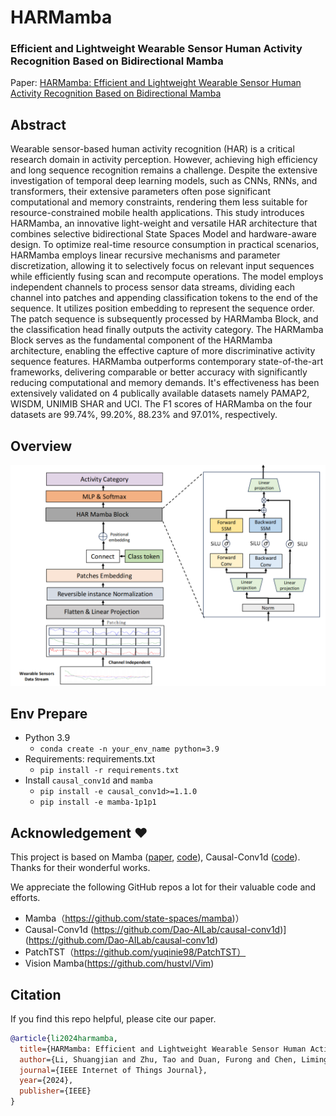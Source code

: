 <div align="left">
<h1>HARMamba</h1>
<h3>Efficient and Lightweight Wearable Sensor Human Activity Recognition Based on Bidirectional Mamba</h3>



Paper: [HARMamba: Efficient and Lightweight Wearable Sensor Human Activity Recognition Based on Bidirectional Mamba](https://arxiv.org/abs/2403.20183)



## Abstract
<div align="left">
Wearable sensor-based human activity recognition (HAR) is a critical research domain in activity perception. However, achieving high efficiency and long sequence recognition remains a challenge. Despite the extensive investigation of temporal deep learning models, such as CNNs, RNNs, and transformers, their extensive parameters often pose significant computational and memory constraints, rendering them less suitable for resource-constrained mobile health applications. This study introduces HARMamba, an innovative light-weight and versatile HAR architecture that combines selective bidirectional State Spaces Model and hardware-aware design. To optimize real-time resource consumption in practical scenarios, HARMamba employs linear recursive mechanisms and parameter discretization, allowing it to selectively focus on relevant input sequences while efficiently fusing scan and recompute operations. The model employs independent channels to process sensor data streams, dividing each channel into patches and appending classification tokens to the end of the sequence. It utilizes position embedding to represent the sequence order. The patch sequence is subsequently processed by HARMamba Block, and the classification head finally outputs the activity category. The HARMamba Block serves as the fundamental component of the HARMamba architecture, enabling the effective capture of more discriminative activity sequence features. HARMamba outperforms contemporary state-of-the-art frameworks, delivering comparable or better accuracy with significantly reducing computational and memory demands. It's effectiveness has been extensively validated on 4 publically available datasets namely PAMAP2, WISDM, UNIMIB SHAR and UCI. The F1 scores of HARMamba on the four datasets are 99.74%, 99.20%,   88.23% and 97.01%, respectively.
</div>

## Overview
<div >
<img src="assets/model.png"  />
</div>

## Env Prepare
<div align="left">


- Python 3.9
  - `conda create -n your_env_name python=3.9`
- Requirements: requirements.txt
  - `pip install -r requirements.txt`
- Install ``causal_conv1d`` and ``mamba``
  - `pip install -e causal_conv1d>=1.1.0`
  - `pip install -e mamba-1p1p1`
</div>

  



## Acknowledgement :heart:
<div align="left">

This project is based on Mamba ([paper](https://arxiv.org/abs/2312.00752), [code](https://github.com/state-spaces/mamba)), Causal-Conv1d ([code](https://github.com/Dao-AILab/causal-conv1d)). Thanks for their wonderful works.

We appreciate the following GitHub repos a lot for their valuable code and efforts.

- Mamba（https://github.com/state-spaces/mamba)）
- Causal-Conv1d (https://github.com/Dao-AILab/causal-conv1d)](https://github.com/Dao-AILab/causal-conv1d)
- PatchTST（https://github.com/yuqinie98/PatchTST）
- Vision Mamba(https://github.com/hustvl/Vim)
</div>

## Citation
<div align="left">
If you find this repo helpful, please cite our paper.

```bibtex
@article{li2024harmamba,
  title={HARMamba: Efficient and Lightweight Wearable Sensor Human Activity Recognition Based on Bidirectional Mamba},
  author={Li, Shuangjian and Zhu, Tao and Duan, Furong and Chen, Liming and Ning, Huansheng and Nugent, Christopher and Wan, Yaping},
  journal={IEEE Internet of Things Journal},
  year={2024},
  publisher={IEEE}
}
```
</div>
